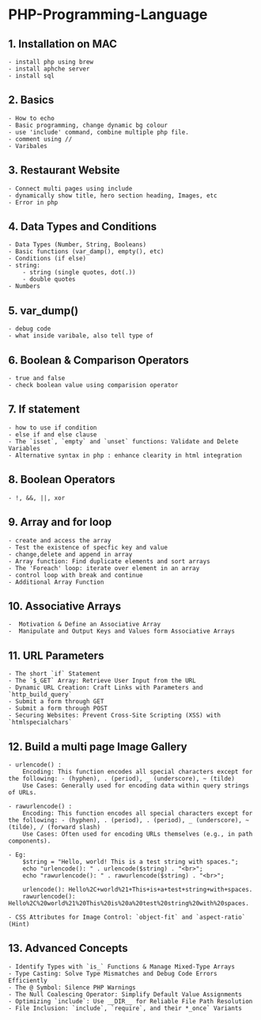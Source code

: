 # PHP-Programming-Language

## 1. Installation on MAC
    - install php using brew 
    - install aphche server
    - install sql

## 2. Basics
    - How to echo
    - Basic programming, change dynamic bg colour
    - use 'include' command, combine multiple php file.
    - comment using //
    - Varibales

 ## 3. Restaurant Website
    - Connect multi pages using include
    - dynamically show title, hero section heading, Images, etc
    - Error in php

 ## 4. Data Types and Conditions
    - Data Types (Number, String, Booleans)
    - Basic functions (var_damp(), empty(), etc)
    - Conditions (if else)
    - string:
        - string (single quotes, dot(.))
        - double quotes
    - Numbers

## 5. var_dump()
    - debug code
    - what inside varibale, also tell type of

## 6. Boolean & Comparison Operators
    - true and false
    - check boolean value using comparision operator

## 7. If statement
    - how to use if condition
    - else if and else clause
    - The `isset`, `empty` and `unset` functions: Validate and Delete Variables
    - Alternative syntax in php : enhance clearity in html integration

## 8. Boolean Operators
    - !, &&, ||, xor

## 9. Array and for loop
    - create and access the array
    - Test the existence of specfic key and value
    - change,delete and append in array
    - Array function: Find duplicate elements and sort arrays
    - The 'Foreach' loop: iterate over element in an array
    - control loop with break and continue
    - Additional Array Function
    
## 10. Associative Arrays
    -  Motivation & Define an Associative Array
    -  Manipulate and Output Keys and Values form Associative Arrays

## 11. URL Parameters
    - The short `if` Statement
    - The `$_GET` Array: Retrieve User Input from the URL
    - Dynamic URL Creation: Craft Links with Parameters and `http_build_query`
    - Submit a form through GET
    - Submit a form through POST
    - Securing Websites: Prevent Cross-Site Scripting (XSS) with `htmlspecialchars`

## 12. Build a multi page Image Gallery
    - urlencode() : 
        Encoding: This function encodes all special characters except for the following: - (hyphen), . (period), _ (underscore), ~ (tilde)
        Use Cases: Generally used for encoding data within query strings of URLs.

    - rawurlencode() : 
        Encoding: This function encodes all special characters except for the following: - (hyphen), . (period), . (period), _ (underscore), ~ (tilde), / (forward slash)
        Use Cases: Often used for encoding URLs themselves (e.g., in path components).

    - Eg:
        $string = "Hello, world! This is a test string with spaces.";
        echo "urlencode(): " . urlencode($string) . "<br>";
        echo "rawurlencode(): " . rawurlencode($string) . "<br>";

        urlencode(): Hello%2C+world%21+This+is+a+test+string+with+spaces.
        rawurlencode(): Hello%2C%20world%21%20This%20is%20a%20test%20string%20with%20spaces.

    - CSS Attributes for Image Control: `object-fit` and `aspect-ratio` (Hint)

## 13. Advanced Concepts
    - Identify Types with `is_` Functions & Manage Mixed-Type Arrays
    - Type Casting: Solve Type Mismatches and Debug Code Errors Efficiently
    - The @ Symbol: Silence PHP Warnings
    - The Null Coalescing Operator: Simplify Default Value Assignments
    - Optimizing `include`: Use __DIR__ for Reliable File Path Resolution
    - File Inclusion: `include`, `require`, and their *_once` Variants